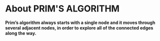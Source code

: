 <h1> About PRIM'S ALGORITHM </h1>
<b>Prim’s algorithm always starts with a single node and it moves through several adjacent nodes, in order to explore all of the connected edges along the way.</b>
